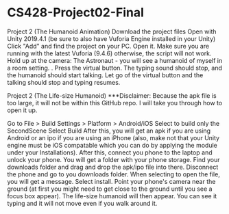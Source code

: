 # CS428-Project02-Final
Project 2 (The Humanoid Animation)
Download the project files
Open with Unity 2019.4.1 (be sure to also have Vuforia Engine installed in your Unity)
Click "Add" and find the project on your PC. Open it.
Make sure you are running with the latest Vuforia (9.4.6) otherwise, the script will not work.
Hold up at the camera:
The Astronaut - you will see a humanoid of myself in a room setting. .
Press the virtual button.
The typing sound should stop, and the humanoid should start talking.
Let go of the virtual button and the talking should stop and typing resumes.


Project 2 (The Life-size Humanoid)
***Disclaimer: Because the apk file is too large, it will not be within this GitHub repo. I will take you through how to open it up.

Go to File > Build Settings > Platform > Android/iOS
Select to build only the SecondScene
Select Build
After this, you will get an apk if you are using Android or an ipo if you are using an iPhone (also, make not that your Unity engine must be iOS compatable which you can do by applying the module under your Installations).
After this, connect you phone to the laptop and unlock your phone. You will get a folder with your phone storage.
Find your downloads folder and drag and drop the apk/ipo file into there.
Disconnect the phone and go to you downloads folder. When selecting to open the file, you will get a message.
Select install.
Point your phone's camera near the ground (at first you might need to get close to the ground until you see a focus box appear).
The life-size humanoid will then appear. You can see it typing and it will not move even if you walk around it.
